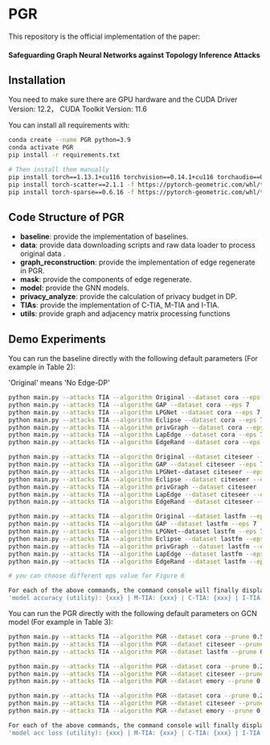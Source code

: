 # PGR


This repository is the official implementation of the paper: 
#### Safeguarding Graph Neural Networks against Topology Inference Attacks


## Installation

You need to make sure there are GPU hardware and the CUDA Driver Version: 12.2， CUDA Toolkit Version: 11.6

You can install all requirements with:

```bash
conda create --name PGR python=3.9
conda activate PGR
pip install -r requirements.txt

# Then install them manually
pip install torch==1.13.1+cu116 torchvision==0.14.1+cu116 torchaudio==0.13.1 --extra-index-url https://download.pytorch.org/whl/cu116
pip install torch-scatter==2.1.1 -f https://pytorch-geometric.com/whl/torch-1.13.1+cu116.html
pip install torch-sparse==0.6.16 -f https://pytorch-geometric.com/whl/torch-1.13.1+cu116.html
```

## Code Structure of PGR
* **baseline**: provide the implementation of baselines. 
* **data**: provide data downloading scripts and raw data loader to process original data .
* **graph_reconstruction**: provide the implementation of edge regenerate in PGR.
* **mask**: provide the components of edge regenerate.
* **model**: provide the GNN models.
* **privacy_analyze**: provide the calculation of privacy budget in DP.
* **TIAs**: provide the implementation of C-TIA, M-TIA and I-TIA.
* **utils**: provide graph and adjacency matrix processing functions


## Demo Experiments
You can run the baseline directly with the following default parameters (For example in Table 2):

'Original' means 'No Edge-DP'
```bash
python main.py --attacks TIA --algorithm Original --dataset cora --eps 7
python main.py --attacks TIA --algorithm GAP --dataset cora --eps 7
python main.py --attacks TIA --algorithm LPGNet --dataset cora --eps 7 
python main.py --attacks TIA --algorithm Eclipse --dataset cora --eps 7 
python main.py --attacks TIA --algorithm privGraph --dataset cora --eps 7 
python main.py --attacks TIA --algorithm LapEdge --dataset cora --eps 7  
python main.py --attacks TIA --algorithm EdgeRand --dataset cora --eps 7  

python main.py --attacks TIA --algorithm Original --dataset citeseer --eps 7
python main.py --attacks TIA --algorithm GAP --dataset citeseer --eps 7
python main.py --attacks TIA --algorithm LPGNet--dataset citeseer --eps 7 
python main.py --attacks TIA --algorithm Eclipse --dataset citeseer --eps 7 
python main.py --attacks TIA --algorithm privGraph --dataset citeseer --eps 7 
python main.py --attacks TIA --algorithm LapEdge --dataset citeseer --eps 7  
python main.py --attacks TIA --algorithm EdgeRand --dataset citeseer --eps 7  

python main.py --attacks TIA --algorithm Original --dataset lastfm --eps 7
python main.py --attacks TIA --algorithm GAP --dataset lastfm --eps 7
python main.py --attacks TIA --algorithm LPGNet--dataset lastfm --eps 7 
python main.py --attacks TIA --algorithm Eclipse --dataset lastfm --eps 7 
python main.py --attacks TIA --algorithm privGraph --dataset lastfm --eps 7 
python main.py --attacks TIA --algorithm LapEdge --dataset lastfm --eps 7  
python main.py --attacks TIA --algorithm EdgeRand --dataset lastfm --eps 7  

# you can choose different eps value for Figure 6

For each of the above commands, the command console will finally display the following:
'model accuracy (utility): {xxx} | M-TIA: {xxx} | C-TIA: {xxx} | I-TIA : {xxx}'
```

You can run the PGR directly with the following default parameters on GCN model (For example in Table 3):

```bash
python main.py --attacks TIA --algorithm PGR --dataset cora --prune 0.5 --mu 0.0 --epochs_inner 1 
python main.py --attacks TIA --algorithm PGR --dataset citeseer --prune 0.5 --mu 0.0 --epochs_inner 1 
python main.py --attacks TIA --algorithm PGR --dataset lastfm --prune 0.5 --mu 0.0 --epochs_inner 1

python main.py --attacks TIA --algorithm PGR --dataset cora --prune 0.2 --mu 0.0 --epochs_inner 1 --network GAT
python main.py --attacks TIA --algorithm PGR --dataset citeseer --prune 0.2 --mu 0.0 --epochs_inner 1 --network GAT
python main.py --attacks TIA --algorithm PGR --dataset emory --prune 0.05 --mu 0.0 --epochs_inner 1 -- epochs 200 --network GAT

python main.py --attacks TIA --algorithm PGR --dataset cora --prune 0.2 --mu 0.0 --epochs_inner 1 --network GraphSAGE
python main.py --attacks TIA --algorithm PGR --dataset citeseer --prune 0.2 --mu 0.0 --epochs_inner 1 --network GraphSAGE
python main.py --attacks TIA --algorithm PGR --dataset emory --prune 0.05 --mu 0.0 --epochs_inner 1 --network GraphSAGE

For each of the above commands, the command console will finally display the following:
'model acc loss (utility): {xxx} | M-TIA: {xxx} | C-TIA: {xxx} | I-TIA : {xxx}'
```
```

